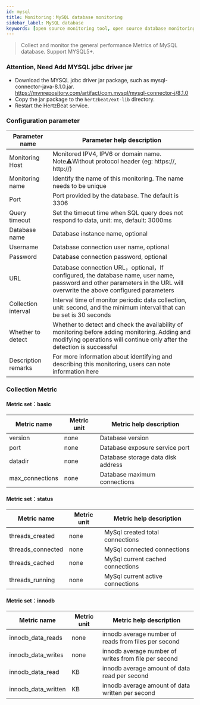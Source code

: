 ```yaml
---
id: mysql  
title: Monitoring：MySQL database monitoring       
sidebar_label: MySQL database   
keywords: [open source monitoring tool, open source database monitoring tool, monitoring mysql database metrics]
---
```


> Collect and monitor the general performance Metrics of MySQL database. Support MYSQL5+.

### Attention, Need Add MYSQL jdbc driver jar

- Download the MYSQL jdbc driver jar package, such as mysql-connector-java-8.1.0.jar. https://mvnrepository.com/artifact/com.mysql/mysql-connector-j/8.1.0
- Copy the jar package to the `hertzbeat/ext-lib` directory.
- Restart the HertzBeat service.

### Configuration parameter 

| Parameter name      | Parameter help description                                                                                                                                                |
|---------------------|---------------------------------------------------------------------------------------------------------------------------------------------------------------------------|
| Monitoring Host     | Monitored IPV4, IPV6 or domain name. Note⚠️Without protocol header (eg: https://, http://)                                                                                |
| Monitoring name     | Identify the name of this monitoring. The name needs to be unique                                                                                                         |
| Port                | Port provided by the database. The default is 3306                                                                                                                        |
| Query timeout       | Set the timeout time when SQL query does not respond to data, unit: ms, default: 3000ms                                                                                   |
| Database name       | Database instance name, optional                                                                                                                                          |
| Username            | Database connection user name, optional                                                                                                                                   |
| Password            | Database connection password, optional                                                                                                                                    |
| URL                 | Database connection URL，optional，If configured, the database name, user name, password and other parameters in the URL will overwrite the above configured parameters     |
| Collection interval | Interval time of monitor periodic data collection, unit: second, and the minimum interval that can be set is 30 seconds                                                   |
| Whether to detect   | Whether to detect and check the availability of monitoring before adding monitoring. Adding and modifying operations will continue only after the detection is successful |
| Description remarks | For more information about identifying and describing this monitoring, users can note information here                                                                    |

### Collection Metric

#### Metric set：basic

| Metric name      | Metric unit | Metric help description |
| ----------- | ----------- | ----------- |
| version         | none | Database version |
| port            | none | Database exposure service port |
| datadir         | none | Database storage data disk address |
| max_connections | none | Database maximum connections |

#### Metric set：status

| Metric name      | Metric unit | Metric help description |
| ----------- | ----------- | ----------- |
| threads_created         | none | MySql created total connections |
| threads_connected            | none | MySql connected connections |
| threads_cached         | none | MySql current cached connections |
| threads_running | none | MySql current active connections |


#### Metric set：innodb

| Metric name      | Metric unit | Metric help description |
| ----------- | ----------- | ----------- |
| innodb_data_reads     | none | innodb average number of reads from files per second |
| innodb_data_writes    | none | innodb average number of writes from file per second |
| innodb_data_read         | KB | innodb average amount of data read per second |
| innodb_data_written | KB | innodb average amount of data written per second |  



